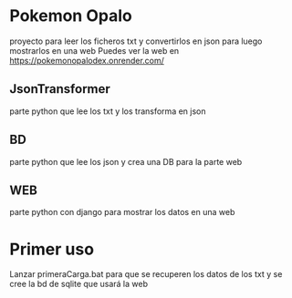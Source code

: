 # Pokemon Opalo
proyecto para leer los ficheros txt y convertirlos en json para luego mostrarlos en una web
Puedes ver la web en https://pokemonopalodex.onrender.com/

## JsonTransformer
parte python que lee los txt y los transforma en json

## BD
parte python que lee los json y crea una DB para la parte web

## WEB
parte python con django para mostrar los datos en una web

# Primer uso
Lanzar primeraCarga.bat para que se recuperen los datos de los txt y se cree la bd de sqlite que usará la web